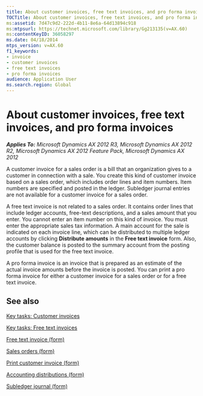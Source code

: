 ```yaml
---
title: About customer invoices, free text invoices, and pro forma invoices
TOCTitle: About customer invoices, free text invoices, and pro forma invoices
ms:assetid: 7d47c9d2-222d-4b11-8e6a-64d13894c918
ms:mtpsurl: https://technet.microsoft.com/library/Gg213135(v=AX.60)
ms:contentKeyID: 36058297
ms.date: 04/18/2014
mtps_version: v=AX.60
f1_keywords:
- invoice
- customer invoices
- free text invoices
- pro forma invoices
audience: Application User
ms.search.region: Global
---
```


# About customer invoices, free text invoices, and pro forma invoices 


_**Applies To:** Microsoft Dynamics AX 2012 R3, Microsoft Dynamics AX 2012 R2, Microsoft Dynamics AX 2012 Feature Pack, Microsoft Dynamics AX 2012_

A customer invoice for a sales order is a bill that an organization gives to a customer in connection with a sale. You create this kind of customer invoice based on a sales order, which includes order lines and item numbers. Item numbers are specified and posted in the ledger. Subledger journal entries are not available for a customer invoice for a sales order.

A free text invoice is not related to a sales order. It contains order lines that include ledger accounts, free-text descriptions, and a sales amount that you enter. You cannot enter an item number on this kind of invoice. You must enter the appropriate sales tax information. A main account for the sale is indicated on each invoice line, which can be distributed to multiple ledger accounts by clicking **Distribute amounts** in the **Free text invoice** form. Also, the customer balance is posted to the summary account from the posting profile that is used for the free text invoice.

A pro forma invoice is an invoice that is prepared as an estimate of the actual invoice amounts before the invoice is posted. You can print a pro forma invoice for either a customer invoice for a sales order or for a free text invoice.

## See also

[Key tasks: Customer invoices](key-tasks-customer-invoices.md)

[Key tasks: Free text invoices](key-tasks-free-text-invoices.md)

[Free text invoice (form)](https://technet.microsoft.com/library/aa556897\(v=ax.60\))

[Sales orders (form)](https://technet.microsoft.com/library/aa585863\(v=ax.60\))

[Print customer invoice (form)](https://technet.microsoft.com/library/hh242517\(v=ax.60\))

[Accounting distributions (form)](https://technet.microsoft.com/library/hh209296\(v=ax.60\))

[Subledger journal (form)](https://technet.microsoft.com/library/hh208685\(v=ax.60\))

  


